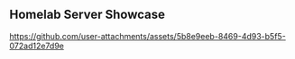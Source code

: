## Homelab Server Showcase

https://github.com/user-attachments/assets/5b8e9eeb-8469-4d93-b5f5-072ad12e7d9e


